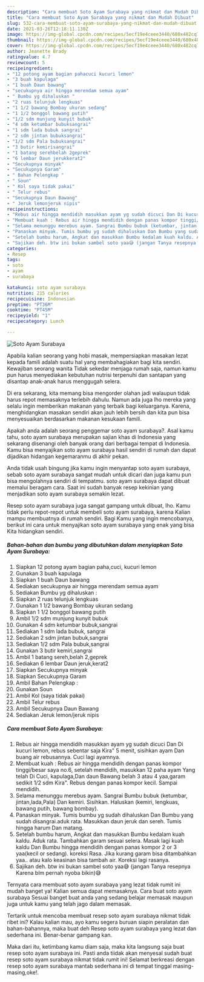 ```yaml
---
description: "Cara membuat Soto Ayam Surabaya yang nikmat dan Mudah Dibuat"
title: "Cara membuat Soto Ayam Surabaya yang nikmat dan Mudah Dibuat"
slug: 532-cara-membuat-soto-ayam-surabaya-yang-nikmat-dan-mudah-dibuat
date: 2021-03-26T12:18:11.130Z
image: https://img-global.cpcdn.com/recipes/5ecf19e4ceee3440/680x482cq70/soto-ayam-surabaya-foto-resep-utama.jpg
thumbnail: https://img-global.cpcdn.com/recipes/5ecf19e4ceee3440/680x482cq70/soto-ayam-surabaya-foto-resep-utama.jpg
cover: https://img-global.cpcdn.com/recipes/5ecf19e4ceee3440/680x482cq70/soto-ayam-surabaya-foto-resep-utama.jpg
author: Jeanette Brady
ratingvalue: 4.7
reviewcount: 5
recipeingredient:
- "12 potong ayam bagian pahacuci kucuri lemon"
- "3 buah kapulaga"
- "1 buah Daun bawang"
- "secukupnya air hingga merendam semua ayam"
- " Bumbu yg dihaluskan "
- "2 ruas telunjuk lengkuas"
- "1 1/2 bawang Bombay ukuran sedang"
- "1 1/2 bonggol bawang putih"
- "1/2 sdm munjung kunyit bubuk"
- "4 sdm ketumbar bubuksangrai"
- "1 sdm lada bubuk sangrai"
- "2 sdm jintan bubuksangrai"
- "1/2 sdm Pala bubuksangrai"
- "3 butir kemirisangrai"
- "1 batang serehbelah 2geprek"
- "6 lembar Daun jerukkerat2"
- "Secukupnya minyak"
- "Secukupnya Garam"
- " Bahan Pelengkap "
- " Soun"
- " Kol saya tidak pakai"
- " Telur rebus"
- "Secukupnya Daun Bawang"
- " Jeruk lemonjeruk nipis"
recipeinstructions:
- "Rebus air hingga mendidih masukkan ayam yg sudah dicuci Dan Di kucuri lemon, rebus sebentar saja Kira&#34; 5 menit, sisihkan ayam Dan buang air rebusannya. Cuci lagi ayamnya."
- "Membuat kuah : Rebus air hingga mendidih dengan panas kompor tinggi/besar saya no.6, setelah mendidih, masukkan 12 paha ayam Yang telah Di Cuci, kapulaga,Dan daun Bawang belah 3 atau 4 yaa,garam sedikit 1/2 sdm Kira&#34;. Rebus dengan panas kompor kecil. Sampai mendidih."
- "Selama menunggu merebus ayam. Sangrai Bumbu bubuk (ketumbar, jintan,lada,Pala) Dan kemiri. Sisihkan. Haluskan (kemiri, lengkuas, bawang putih, bawang bombay)."
- "Panaskan minyak. Tumis bumbu yg sudah dihaluskan Dan Bumbu yang sudah disangrai.aduk rata. Masukkan daun jeruk dan sereh. Tumis hingga harum Dan matang."
- "Setelah bumbu harum, Angkat dan masukkan Bumbu kedalam kuah kaldu. Aduk rata. Tambahkan garam sesuai selera. Masak lagi kuah kaldu Dan Bumbu hingga mendidih dengan panas kompor 2 or 3 yaa(kecil or sedang). koreksi Rasa. Jika kurang garam bisa ditambahkan yaa.. atau kalo keasinan bisa tambah air. Koreksi lagi rasanya."
- "Sajikan deh. btw ini bukan sambel soto yaa😅 (jangan Tanya resepnya Karena blm pernah nyoba bikin)😅"
categories:
- Resep
tags:
- soto
- ayam
- surabaya

katakunci: soto ayam surabaya 
nutrition: 215 calories
recipecuisine: Indonesian
preptime: "PT36M"
cooktime: "PT45M"
recipeyield: "1"
recipecategory: Lunch

---
```



![Soto Ayam Surabaya](https://img-global.cpcdn.com/recipes/5ecf19e4ceee3440/680x482cq70/soto-ayam-surabaya-foto-resep-utama.jpg)

Apabila kalian seorang yang hobi masak, mempersiapkan masakan lezat kepada famili adalah suatu hal yang membahagiakan bagi kita sendiri. Kewajiban seorang  wanita Tidak sekedar menjaga rumah saja, namun kamu pun harus menyediakan kebutuhan nutrisi terpenuhi dan santapan yang disantap anak-anak harus menggugah selera.

Di era  sekarang, kita memang bisa mengorder olahan jadi walaupun tidak harus repot memasaknya terlebih dahulu. Namun ada juga lho mereka yang selalu ingin memberikan makanan yang terbaik bagi keluarganya. Karena, menghidangkan masakan sendiri akan jauh lebih bersih dan kita pun bisa menyesuaikan berdasarkan makanan kesukaan famili. 



Apakah anda adalah seorang penggemar soto ayam surabaya?. Asal kamu tahu, soto ayam surabaya merupakan sajian khas di Indonesia yang sekarang disenangi oleh banyak orang dari berbagai tempat di Indonesia. Kamu bisa menyajikan soto ayam surabaya hasil sendiri di rumah dan dapat dijadikan hidangan kegemaranmu di akhir pekan.

Anda tidak usah bingung jika kamu ingin menyantap soto ayam surabaya, sebab soto ayam surabaya sangat mudah untuk dicari dan juga kamu pun bisa mengolahnya sendiri di tempatmu. soto ayam surabaya dapat dibuat memalui beragam cara. Saat ini sudah banyak resep kekinian yang menjadikan soto ayam surabaya semakin lezat.

Resep soto ayam surabaya juga sangat gampang untuk dibuat, lho. Kamu tidak perlu repot-repot untuk membeli soto ayam surabaya, karena Kalian mampu membuatnya di rumah sendiri. Bagi Kamu yang ingin mencobanya, berikut ini cara untuk menyajikan soto ayam surabaya yang enak yang bisa Kita hidangkan sendiri.

<!--inarticleads1-->

##### Bahan-bahan dan bumbu yang dibutuhkan dalam menyiapkan Soto Ayam Surabaya:

1. Siapkan 12 potong ayam bagian paha,cuci, kucuri lemon
1. Gunakan 3 buah kapulaga
1. Siapkan 1 buah Daun bawang
1. Sediakan secukupnya air hingga merendam semua ayam
1. Sediakan  Bumbu yg dihaluskan :
1. Siapkan 2 ruas telunjuk lengkuas
1. Gunakan 1 1/2 bawang Bombay ukuran sedang
1. Siapkan 1 1/2 bonggol bawang putih
1. Ambil 1/2 sdm munjung kunyit bubuk
1. Gunakan 4 sdm ketumbar bubuk,sangrai
1. Sediakan 1 sdm lada bubuk, sangrai
1. Sediakan 2 sdm jintan bubuk,sangrai
1. Sediakan 1/2 sdm Pala bubuk,sangrai
1. Gunakan 3 butir kemiri,sangrai
1. Ambil 1 batang sereh,belah 2,geprek
1. Sediakan 6 lembar Daun jeruk,kerat2
1. Siapkan Secukupnya minyak
1. Siapkan Secukupnya Garam
1. Ambil  Bahan Pelengkap :
1. Gunakan  Soun
1. Ambil  Kol (saya tidak pakai)
1. Ambil  Telur rebus
1. Ambil Secukupnya Daun Bawang
1. Sediakan  Jeruk lemon/jeruk nipis




<!--inarticleads2-->

##### Cara membuat Soto Ayam Surabaya:

1. Rebus air hingga mendidih masukkan ayam yg sudah dicuci Dan Di kucuri lemon, rebus sebentar saja Kira&#34; 5 menit, sisihkan ayam Dan buang air rebusannya. Cuci lagi ayamnya.
1. Membuat kuah : Rebus air hingga mendidih dengan panas kompor tinggi/besar saya no.6, setelah mendidih, masukkan 12 paha ayam Yang telah Di Cuci, kapulaga,Dan daun Bawang belah 3 atau 4 yaa,garam sedikit 1/2 sdm Kira&#34;. Rebus dengan panas kompor kecil. Sampai mendidih.
1. Selama menunggu merebus ayam. Sangrai Bumbu bubuk (ketumbar, jintan,lada,Pala) Dan kemiri. Sisihkan. Haluskan (kemiri, lengkuas, bawang putih, bawang bombay).
1. Panaskan minyak. Tumis bumbu yg sudah dihaluskan Dan Bumbu yang sudah disangrai.aduk rata. Masukkan daun jeruk dan sereh. Tumis hingga harum Dan matang.
1. Setelah bumbu harum, Angkat dan masukkan Bumbu kedalam kuah kaldu. Aduk rata. Tambahkan garam sesuai selera. Masak lagi kuah kaldu Dan Bumbu hingga mendidih dengan panas kompor 2 or 3 yaa(kecil or sedang). koreksi Rasa. Jika kurang garam bisa ditambahkan yaa.. atau kalo keasinan bisa tambah air. Koreksi lagi rasanya.
1. Sajikan deh. btw ini bukan sambel soto yaa😅 (jangan Tanya resepnya Karena blm pernah nyoba bikin)😅




Ternyata cara membuat soto ayam surabaya yang lezat tidak rumit ini mudah banget ya! Kalian semua dapat memasaknya. Cara buat soto ayam surabaya Sesuai banget buat anda yang sedang belajar memasak maupun juga untuk kamu yang telah jago dalam memasak.

Tertarik untuk mencoba membuat resep soto ayam surabaya nikmat tidak ribet ini? Kalau kalian mau, ayo kamu segera buruan siapin peralatan dan bahan-bahannya, maka buat deh Resep soto ayam surabaya yang lezat dan sederhana ini. Benar-benar gampang kan. 

Maka dari itu, ketimbang kamu diam saja, maka kita langsung saja buat resep soto ayam surabaya ini. Pasti anda tiidak akan menyesal sudah buat resep soto ayam surabaya nikmat tidak rumit ini! Selamat berkreasi dengan resep soto ayam surabaya mantab sederhana ini di tempat tinggal masing-masing,oke!.


